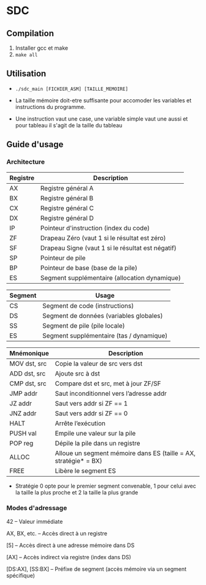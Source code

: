 # SDC

## Compilation
1. Installer gcc et make
2. `make all`

## Utilisation
* `./sdc_main [FICHIER_ASM] [TAILLE_MEMOIRE]`
+ La taille mémoire doit-etre suffisante pour accomoder les variables et instructions du programme.
* Une instruction vaut une case, une variable simple vaut une aussi et pour tableau il s'agit de la taille du tableau

## Guide d'usage

### Architecture

| Registre | Description |
|------------|------------|
| AX | Registre général A |
| BX | Registre général B |
| CX | Registre général C |
| DX | Registre général D |
| IP | Pointeur d'instruction (index du code) |
| ZF | Drapeau Zéro (vaut 1 si le résultat est zéro) |
| SF | Drapeau Signe (vaut 1 si le résultat est négatif) |
| SP | Pointeur de pile |
| BP | Pointeur de base (base de la pile) |
| ES | Segment supplémentaire (allocation dynamique) |

| Segment | Usage |
|------------|------------|
| CS | Segment de code (instructions) |
| DS | Segment de données (variables globales) |
| SS | Segment de pile (pile locale) |
| ES | Segment supplémentaire (tas / dynamique) |

| Mnémonique | Description |
|------------|------------|
| MOV dst, src | Copie la valeur de src vers dst |
| ADD dst, src | Ajoute src à dst |
| CMP dst, src | Compare dst et src, met à jour ZF/SF |
| JMP addr | Saut inconditionnel vers l’adresse addr |
| JZ addr | Saut vers addr si ZF == 1 |
| JNZ addr | Saut vers addr si ZF == 0 |
| HALT | Arrête l’exécution |
| PUSH val | Empile une valeur sur la pile |
| POP reg | Dépile la pile dans un registre |
| ALLOC | Alloue un segment mémoire dans ES (taille = AX, stratégie* = BX) |
| FREE | Libère le segment ES |

* Stratégie 0 opte pour le premier segment convenable, 1 pour celui avec la taille la plus proche et 2 la taille la plus grande

### Modes d'adressage

42 – Valeur immédiate

AX, BX, etc. – Accès direct à un registre

[5] – Accès direct à une adresse mémoire dans DS

[AX] – Accès indirect via registre (index dans DS)

[DS:AX], [SS:BX] – Préfixe de segment (accès mémoire via un segment spécifique)